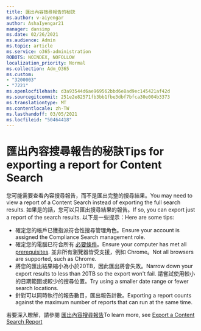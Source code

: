 ```yaml
---
title: 匯出內容搜尋報告的秘訣
ms.author: v-aiyengar
author: AshaIyengar21
manager: dansimp
ms.date: 02/26/2021
ms.audience: Admin
ms.topic: article
ms.service: o365-administration
ROBOTS: NOINDEX, NOFOLLOW
localization_priority: Normal
ms.collection: Adm_O365
ms.custom:
- "3200003"
- "7221"
ms.openlocfilehash: d3a93544d6ae969562bbd6e8ad9ec145421af42d
ms.sourcegitcommit: 251e2e82571fb3bb1fbe3dbf7bfca30e004b3373
ms.translationtype: MT
ms.contentlocale: zh-TW
ms.lasthandoff: 03/05/2021
ms.locfileid: "50464418"
---
```

# <a name="tips-for-exporting-a-report-for-content-search"></a><span data-ttu-id="685b3-102">匯出內容搜尋報告的秘訣</span><span class="sxs-lookup"><span data-stu-id="685b3-102">Tips for exporting a report for Content Search</span></span>

<span data-ttu-id="685b3-103">您可能需要查看內容搜尋報告，而不是匯出完整的搜尋結果。</span><span class="sxs-lookup"><span data-stu-id="685b3-103">You may need to view a report of a Content Search instead of exporting the full search results.</span></span> <span data-ttu-id="685b3-104">如果是的話，您可以只匯出搜尋結果的報告。</span><span class="sxs-lookup"><span data-stu-id="685b3-104">If so, you can export just a report of the search results.</span></span> <span data-ttu-id="685b3-105">以下是一些提示：</span><span class="sxs-lookup"><span data-stu-id="685b3-105">Here are some tips:</span></span>

- <span data-ttu-id="685b3-106">確定您的帳戶已獲指派符合性搜尋管理角色。</span><span class="sxs-lookup"><span data-stu-id="685b3-106">Ensure your account is assigned the Compliance Search management role.</span></span>
- <span data-ttu-id="685b3-107">確定您的電腦已符合所有 [必要條件](https://go.microsoft.com/fwlink/?linkid=2102407)。</span><span class="sxs-lookup"><span data-stu-id="685b3-107">Ensure your computer has met all [prerequisites](https://go.microsoft.com/fwlink/?linkid=2102407).</span></span> <span data-ttu-id="685b3-108">並非所有瀏覽器皆受支援，例如 Chrome。</span><span class="sxs-lookup"><span data-stu-id="685b3-108">Not all browsers are supported, such as Chrome.</span></span>
- <span data-ttu-id="685b3-109">將您的匯出結果縮小為小於20TB，因此匯出將會失敗。</span><span class="sxs-lookup"><span data-stu-id="685b3-109">Narrow down your export results to less than 20TB so the export won't fail.</span></span> <span data-ttu-id="685b3-110">請嘗試使用較小的日期範圍或較少的搜尋位置。</span><span class="sxs-lookup"><span data-stu-id="685b3-110">Try using a smaller date range or fewer search locations.</span></span>
- <span data-ttu-id="685b3-111">針對可以同時執行的報告數目，匯出報告計數。</span><span class="sxs-lookup"><span data-stu-id="685b3-111">Exporting a report counts against the maximum number of reports that can run at the same time.</span></span>

<span data-ttu-id="685b3-112">若要深入瞭解，請參閱 [匯出內容搜尋報告](https://go.microsoft.com/fwlink/?linkid=2102409)</span><span class="sxs-lookup"><span data-stu-id="685b3-112">To learn more, see [Export a Content Search Report](https://go.microsoft.com/fwlink/?linkid=2102409)</span></span>